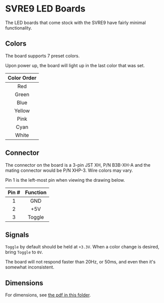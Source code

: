 # SVRE9 LED Boards

The LED boards that come stock with the SVRE9 have fairly minimal functionality.

## Colors

The board supports 7 preset colors.

Upon power up, the board will light up in the last color that was set.

| Color Order |
|:---:|
| Red |
| Green |
| Blue |
| Yellow |
| Pink |
| Cyan |
| White |

## Connector

The connector on the board is a 3-pin JST XH, P/N B3B-XH-A and the mating connector would be P/N XHP-3. Wire colors may vary.

Pin 1 is the left-most pin when viewing the drawing below.

| Pin # | Function |
|:---:|:---:|
| 1 | GND |
| 2 | +5V |
| 3 | Toggle |

## Signals

`Toggle` by default should be held at `+3.3V`. When a color change is desired, bring `Toggle` to `0V`.

The board will not respond faster than 20Hz, or 50ms, and even then it's somewhat inconsistent.

## Dimensions

For dimensions, see [the pdf in this folder](sound-voltex/svre9/svre9-led-board.pdf).